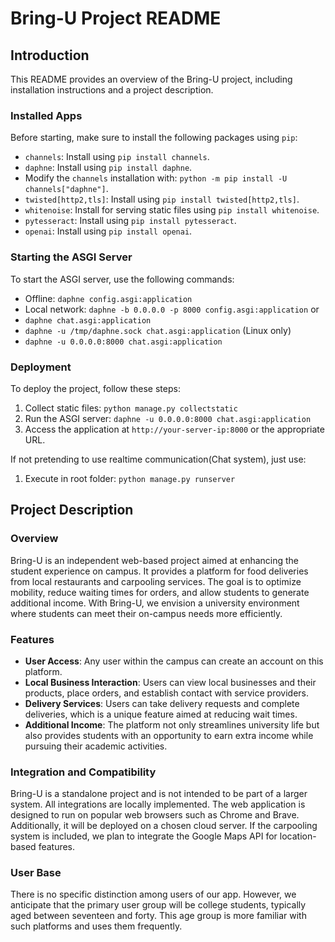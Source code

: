 # Bring-U Project README

## Introduction

This README provides an overview of the Bring-U project, including installation instructions and a project description.

### Installed Apps

Before starting, make sure to install the following packages using `pip`:

- `channels`: Install using `pip install channels`.
- `daphne`: Install using `pip install daphne`.
 - Modify the `channels` installation with: `python -m pip install -U channels["daphne"]`.
- `twisted[http2,tls]`: Install using `pip install twisted[http2,tls]`.
- `whitenoise`: Install for serving static files using `pip install whitenoise`.
- `pytesseract`: Install using `pip install pytesseract`.
- `openai`: Install using  `pip install openai`.
### Starting the ASGI Server

To start the ASGI server, use the following commands:
 
- Offline: `daphne config.asgi:application`
- Local network: `daphne -b 0.0.0.0 -p 8000 config.asgi:application`
or 
- `daphne chat.asgi:application`
- `daphne -u /tmp/daphne.sock chat.asgi:application` (Linux only)
- `daphne -u 0.0.0.0:8000 chat.asgi:application`

### Deployment

To deploy the project, follow these steps:

1. Collect static files: `python manage.py collectstatic`
2. Run the ASGI server: `daphne -u 0.0.0.0:8000 chat.asgi:application`
3. Access the application at `http://your-server-ip:8000` or the appropriate URL.

If not pretending to use realtime communication(Chat system), just use:
1. Execute in root folder: `python manage.py runserver`

## Project Description

### Overview

Bring-U is an independent web-based project aimed at enhancing the student experience on campus. It provides a platform for food deliveries from local restaurants and carpooling services. The goal is to optimize mobility, reduce waiting times for orders, and allow students to generate additional income. With Bring-U, we envision a university environment where students can meet their on-campus needs more efficiently.

### Features

- **User Access**: Any user within the campus can create an account on this platform.
- **Local Business Interaction**: Users can view local businesses and their products, place orders, and establish contact with service providers.
- **Delivery Services**: Users can take delivery requests and complete deliveries, which is a unique feature aimed at reducing wait times.
- **Additional Income**: The platform not only streamlines university life but also provides students with an opportunity to earn extra income while pursuing their academic activities.

### Integration and Compatibility

Bring-U is a standalone project and is not intended to be part of a larger system. All integrations are locally implemented. The web application is designed to run on popular web browsers such as Chrome and Brave. Additionally, it will be deployed on a chosen cloud server. If the carpooling system is included, we plan to integrate the Google Maps API for location-based features.

### User Base

There is no specific distinction among users of our app. However, we anticipate that the primary user group will be college students, typically aged between seventeen and forty. This age group is more familiar with such platforms and uses them frequently.


